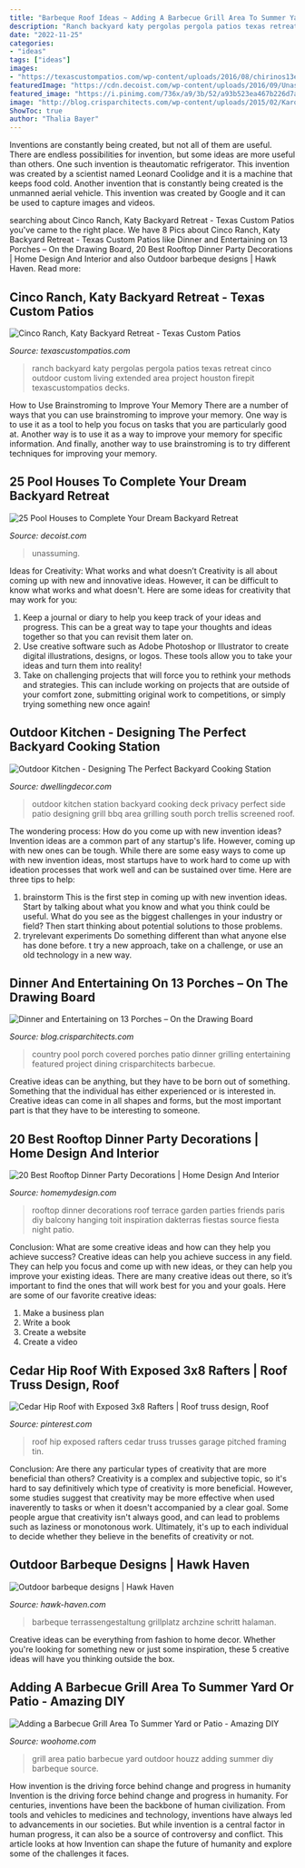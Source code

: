 ```yaml
---
title: "Barbeque Roof Ideas ~ Adding A Barbecue Grill Area To Summer Yard Or Patio"
description: "Ranch backyard katy pergolas pergola patios texas retreat cinco outdoor custom living extended area project houston firepit texascustompatios decks"
date: "2022-11-25"
categories:
- "ideas"
tags: ["ideas"]
images:
- "https://texascustompatios.com/wp-content/uploads/2016/08/chirinos13edit.jpg"
featuredImage: "https://cdn.decoist.com/wp-content/uploads/2016/09/Unassuming-pool-house-is-all-about-enjoying-the-outdoors.jpg"
featured_image: "https://i.pinimg.com/736x/a9/3b/52/a93b523ea467b226d7a677a09134351c--hip-roof.jpg"
image: "http://blog.crisparchitects.com/wp-content/uploads/2015/02/Karosis-Crisp-Haggerty-20140827-DSC5371.jpg"
ShowToc: true
author: "Thalia Bayer"
---
```



Inventions are constantly being created, but not all of them are useful. There are endless possibilities for invention, but some ideas are more useful than others. One such invention is theautomatic refrigerator. This invention was created by a scientist named Leonard Coolidge and it is a machine that keeps food cold. Another invention that is constantly being created is the unmanned aerial vehicle. This invention was created by Google and it can be used to capture images and videos.

	

		
searching about Cinco Ranch, Katy Backyard Retreat - Texas Custom Patios you've came to the right place. We have 8 Pics about Cinco Ranch, Katy Backyard Retreat - Texas Custom Patios like Dinner and Entertaining on 13 Porches – On the Drawing Board, 20 Best Rooftop Dinner Party Decorations | Home Design And Interior and also Outdoor barbeque designs | Hawk Haven. Read more:
		
    
## Cinco Ranch, Katy Backyard Retreat - Texas Custom Patios

<img loading=lazy src="https://texascustompatios.com/wp-content/uploads/2016/08/chirinos13edit.jpg" onerror="this.onerror=null;this.src='https://tse2.mm.bing.net/th?id=OIP.Xo1YXRshFQKBV5PvV68u2QHaEC&amp;pid=15.1';" alt="Cinco Ranch, Katy Backyard Retreat - Texas Custom Patios">

_Source: texascustompatios.com_

>ranch backyard katy pergolas pergola patios texas retreat cinco outdoor custom living extended area project houston firepit texascustompatios decks. 

	

How to Use Brainstroming to Improve Your Memory
There are a number of ways that you can use brainstroming to improve your memory. One way is to use it as a tool to help you focus on tasks that you are particularly good at. Another way is to use it as a way to improve your memory for specific information. And finally, another way to use brainstroming is to try different techniques for improving your memory.

    
## 25 Pool Houses To Complete Your Dream Backyard Retreat

<img loading=lazy src="https://cdn.decoist.com/wp-content/uploads/2016/09/Unassuming-pool-house-is-all-about-enjoying-the-outdoors.jpg" onerror="this.onerror=null;this.src='https://tse4.mm.bing.net/th?id=OIP.mnJGLO_UNFCj2I4O2s-CQwHaKG&amp;pid=15.1';" alt="25 Pool Houses to Complete Your Dream Backyard Retreat">

_Source: decoist.com_

>unassuming. 

	

Ideas for Creativity: What works and what doesn’t
Creativity is all about coming up with new and innovative ideas. However, it can be difficult to know what works and what doesn't. Here are some ideas for creativity that may work for you: 
1. Keep a journal or diary to help you keep track of your ideas and progress. This can be a great way to tape your thoughts and ideas together so that you can revisit them later on. 
2. Use creative software such as Adobe Photoshop or Illustrator to create digital illustrations, designs, or logos. These tools allow you to take your ideas and turn them into reality! 
3. Take on challenging projects that will force you to rethink your methods and strategies. This can include working on projects that are outside of your comfort zone, submitting original work to competitions, or simply trying something new once again! 

    
## Outdoor Kitchen - Designing The Perfect Backyard Cooking Station

<img loading=lazy src="http://www.dwellingdecor.com/wp-content/uploads/2016/04/privacy-on-deck-on-the-south-side.jpg" onerror="this.onerror=null;this.src='https://tse3.mm.bing.net/th?id=OIP.nlnhqzRUkWsMMJQ6DD_xFgHaLc&amp;pid=15.1';" alt="Outdoor Kitchen - Designing The Perfect Backyard Cooking Station">

_Source: dwellingdecor.com_

>outdoor kitchen station backyard cooking deck privacy perfect side patio designing grill bbq area grilling south porch trellis screened roof. 

	

The wondering process: How do you come up with new invention ideas?
Invention ideas are a common part of any startup's life. However, coming up with new ones can be tough. While there are some easy ways to come up with new invention ideas, most startups have to work hard to come up with ideation processes that work well and can be sustained over time. Here are three tips to help:
1) brainstorm
This is the first step in coming up with new invention ideas. Start by talking about what you know and what you think could be useful. What do you see as the biggest challenges in your industry or field? Then start thinking about potential solutions to those problems.
2) tryrelevant experiments
Do something different than what anyone else has done before. t try a new approach, take on a challenge, or use an old technology in a new way.

    
## Dinner And Entertaining On 13 Porches – On The Drawing Board

<img loading=lazy src="http://blog.crisparchitects.com/wp-content/uploads/2015/02/Karosis-Crisp-Haggerty-20140827-DSC5371.jpg" onerror="this.onerror=null;this.src='https://tse3.mm.bing.net/th?id=OIP.0zftiH_2GIAYQYNoIqJwPQHaE8&amp;pid=15.1';" alt="Dinner and Entertaining on 13 Porches – On the Drawing Board">

_Source: blog.crisparchitects.com_

>country pool porch covered porches patio dinner grilling entertaining featured project dining crisparchitects barbecue. 

	

Creative ideas can be anything, but they have to be born out of something. Something that the individual has either experienced or is interested in. Creative ideas can come in all shapes and forms, but the most important part is that they have to be interesting to someone.

    
## 20 Best Rooftop Dinner Party Decorations | Home Design And Interior

<img loading=lazy src="http://homemydesign.com/wp-content/uploads/2015/11/diy-rooftop-dinner-party-ideas.jpg" onerror="this.onerror=null;this.src='https://tse2.mm.bing.net/th?id=OIP.JMapiCgyK16AAcs6Jny_jAHaLG&amp;pid=15.1';" alt="20 Best Rooftop Dinner Party Decorations | Home Design And Interior">

_Source: homemydesign.com_

>rooftop dinner decorations roof terrace garden parties friends paris diy balcony hanging toit inspiration dakterras fiestas source fiesta night patio. 

	

Conclusion: What are some creative ideas and how can they help you achieve success?
Creative ideas can help you achieve success in any field. They can help you focus and come up with new ideas, or they can help you improve your existing ideas. There are many creative ideas out there, so it’s important to find the ones that will work best for you and your goals. Here are some of our favorite creative ideas: 
1. Make a business plan 
2. Write a book 
3. Create a website 
4. Create a video 

    
## Cedar Hip Roof With Exposed 3x8 Rafters | Roof Truss Design, Roof

<img loading=lazy src="https://i.pinimg.com/736x/a9/3b/52/a93b523ea467b226d7a677a09134351c--hip-roof.jpg" onerror="this.onerror=null;this.src='https://tse2.mm.bing.net/th?id=OIP.iiV6xHjWbVXfd9Sa_MI1xgHaFj&amp;pid=15.1';" alt="Cedar Hip Roof with Exposed 3x8 Rafters | Roof truss design, Roof">

_Source: pinterest.com_

>roof hip exposed rafters cedar truss trusses garage pitched framing tin. 

	

Conclusion: Are there any particular types of creativity that are more beneficial than others?
Creativity is a complex and subjective topic, so it's hard to say definitively which type of creativity is more beneficial. However, some studies suggest that creativity may be more effective when used inaverently to tasks or when it doesn't accompanied by a clear goal. Some people argue that creativity isn't always good, and can lead to problems such as laziness or monotonous work. Ultimately, it's up to each individual to decide whether they believe in the benefits of creativity or not.

    
## Outdoor Barbeque Designs | Hawk Haven

<img loading=lazy src="https://hawk-haven.com/wp-content/uploads/imgp/outdoor-barbeque-designs-7-5147.jpg" onerror="this.onerror=null;this.src='https://tse4.mm.bing.net/th?id=OIP.ELrBudLJ0MKSMi9NdYDkMwHaE7&amp;pid=15.1';" alt="Outdoor barbeque designs | Hawk Haven">

_Source: hawk-haven.com_

>barbeque terrassengestaltung grillplatz archzine schritt halaman. 

	

Creative ideas can be everything from fashion to home decor. Whether you're looking for something new or just some inspiration, these 5 creative ideas will have you thinking outside the box.

    
## Adding A Barbecue Grill Area To Summer Yard Or Patio - Amazing DIY

<img loading=lazy src="https://www.woohome.com/wp-content/uploads/2017/06/design-an-outdoor-barbeque-grill-area-17-2.jpg" onerror="this.onerror=null;this.src='https://tse1.mm.bing.net/th?id=OIP.Xl4Lfl1Fz0S6b4moLRMpcwHaLH&amp;pid=15.1';" alt="Adding a Barbecue Grill Area To Summer Yard or Patio - Amazing DIY">

_Source: woohome.com_

>grill area patio barbecue yard outdoor houzz adding summer diy barbeque source. 

	

How invention is the driving force behind change and progress in humanity
Invention is the driving force behind change and progress in humanity. For centuries, inventions have been the backbone of human civilization. From tools and vehicles to medicines and technology, inventions have always led to advancements in our societies. But while invention is a central factor in human progress, it can also be a source of controversy and conflict. This article looks at how Invention can shape the future of humanity and explore some of the challenges it faces.

